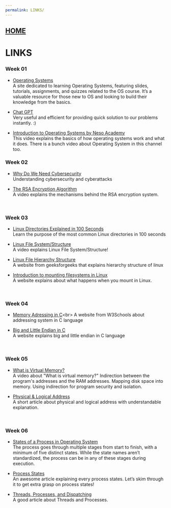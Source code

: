 ```yaml
---
permalink: LINKS/
---
```


## [HOME](../)

# LINKS

### **Week 01**
* [Operating Systems](https://os.vlsm.org/)<br>
  A site dedicated to learning Operating Systems, featuring slides, tutorials, assignments, and quizzes related to the OS course. It’s a valuable resource for those new to OS and looking to build their knowledge from the basics.
  
* [Chat GPT](https://chatgpt.com)<br>
  Very useful and efficient for providing quick solution to our problems instantly. :)
  
* [Introduction to Operating Systems by Neso Academy](https://www.youtube.com/watch?v=vBURTt97EkA&list=PLBlnK6fEyqRiVhbXDGLXDk_OQAeuVcp2O&index=1)<br>
  This video explains the basics of how operating systems work and what it does. There is a bunch video about Operating System in this channel too.
  <br>
  
### **Week 02**
* [Why Do We Need Cybersecurity](https://www.onelogin.com/learn/what-is-cyber-security)<br>
Understanding cybersecurity and cyberattacks

* [The RSA Encryption Algorithm](https://youtu.be/4zahvcJ9glg)<br>
A video explains the mechanisms behind the RSA encryption system.
<br>

### **Week 03**
* [Linux Directories Explained in 100 Seconds](https://www.youtube.com/watch?v=42iQKuQodW4)<br>
Learn the purpose of the most common Linux directories in 100 seconds

* [Linux File System/Structure](https://www.youtube.com/watch?v=HbgzrKJvDRw)<br>
A video explains Linux File System/Structure!

* [Linux File Hierarchy Structure](https://www.geeksforgeeks.org/linux-file-hierarchy-structure/)<br>
A website from geeksforgeeks that explains hierarchy structure of linux

* [Introduction to mounting filesystems in Linux]( https://www.bleepingcomputer.com/tutorials/introduction-to-mounting-filesystems-in-linux/)<br>
A website explains about what happens when you mount in Linux.
<br>

### **Week 04**
* [Memory Adressing in C](https://www.w3schools.com/c/c_memory_address.php#:~:text=When%20a%20variable%20is%20created,stored%20in%20this%20memory%20address.)<br>
A website from W3Schools about addressing system in C language

* [Big and Little Endian in C](https://embetronicx.com/tutorials/p_language/c/little-endian-and-big-endian/)<br>
A website explains big and little endian in C language
<br>

### **Week 05**
* [What is Virtual Memory?](https://www.youtube.com/watch?v=qlH4-oHnBb8)<br>
A video about "What is virtual memory?" Indirection between the program's addresses and the RAM addresses. Mapping disk space into memory. Using indirection for program security and isolation.

* [Physical & Logical Address](https://www.javatpoint.com/os-physical-and-logical-address-space)<br>
A short article about physical and logical address with understandable explanation.
<br>

### **Week 06**
* [States of a Process in Operating System](https://www.geeksforgeeks.org/states-of-a-process-in-operating-systems)<br>
The process goes through multiple stages from start to finish, with a minimum of five distinct states. While the state names aren’t standardized, the process can be in any of these stages during execution.

* [Process States](https://www.javatpoint.com/os-process-states)<br>
An awesome article explaining every process states. Let’s skim through it to get extra grasp on process states!

* [Threads, Processes, and Dispatching](https://web.stanford.edu/~ouster/cgi-bin/cs140-spring14/lecture.php?topic=thread)<br>
A good article about Threads and Processes.
<br>
